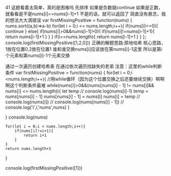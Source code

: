 41
这题看着太简单，真的是困难吗
先排序
如果是负数就continue
如果是正数，就看看是不是nums[i]==nums[i-1]+1
不是的话，就可以返回了
简直没有悬念，我的想法大大滴错误
var firstMissingPositive = function(nums) {
    nums.sort((a,b)=>a-b)
    for(let i = 0;i <= nums.length;i++){
        if(nums[i]<=0){
            continue
        }
        else{
            if(nums[i]>0&&nums[i-1]>0){
                if(nums[i]!=nums[i-1]+1){
                    return nums[i-1]+1
                }
            }
        }
        if(i==nums.length){
            return nums[i-1]+1
        }
    }
};
console.log(firstMissingPositive([1,2,0]))
正确的解题思路:原地哈希
核心思路，1放在位置0,2放在位置1
谁和谁交换nums[i]应该放在第nums[i]-1这里
所以是第i个元素和第nums[i]-1个元素交换

通过一次遍历创建哈希表
在通过依次遍历找缺失的老弟
注意：这里的while判断条件
var firstMissingPositive = function(nums) {
    for(let i = 0;i <nums.length;i++){
        //用while循环（因为这个位置交换之后还要继续交换）啊啊啊这个判断条件最难
        while(nums[i]>0&&(nums[nums[i] - 1] != nums[i]&& nums[i] <= nums.length)){
            let temp
            // console.log(nums[i]-1)
            temp = nums[nums[i] - 1]
            nums[nums[i] - 1] = nums[i]
            nums[i] = temp
            // console.log(nums[i])
            // console.log(nums[nums[i] - 1])
            // console.log('i',i,'nums',nums)
        }
          
}
    console.log(nums)


    for(let i = 0;i < nums.length;i++){
        if(nums[i]!=i+1){
            return i+1
        }
    }
    return nums.length+1
}
    


console.log(firstMissingPositive([1]))